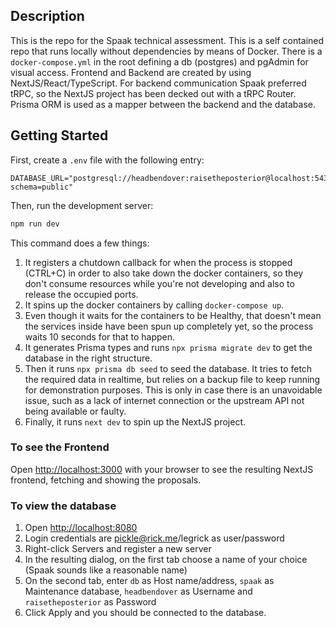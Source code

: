 ## Description

This is the repo for the Spaak technical assessment. This is a self contained repo that runs locally without dependencies by means of Docker. There is a `docker-compose.yml` in the root defining a db (postgres) and pgAdmin for visual access. Frontend and Backend are created by using NextJS/React/TypeScript. For backend communication Spaak preferred tRPC, so the NextJS project has been decked out with a tRPC Router. Prisma ORM is used as a mapper between the backend and the database.

## Getting Started

First, create a `.env` file with the following entry:

```
DATABASE_URL="postgresql://headbendover:raisetheposterior@localhost:5432/spaak?schema=public"
```

Then, run the development server:

```bash
npm run dev
```

This command does a few things:

1. It registers a chutdown callback for when the process is stopped (CTRL+C) in order to also take down the docker containers, so they don't consume resources while you're not developing and also to release the occupied ports.
2. It spins up the docker containers by calling `docker-compose up`.
3. Even though it waits for the containers to be Healthy, that doesn't mean the services inside have been spun up completely yet, so the process waits 10 seconds for that to happen.
4. It generates Prisma types and runs `npx prisma migrate dev` to get the database in the right structure.
5. Then it runs `npx prisma db seed` to seed the database. It tries to fetch the required data in realtime, but relies on a backup file to keep running for demonstration purposes. This is only in case there is an unavoidable issue, such as a lack of internet connection or the upstream API not being available or faulty.
6. Finally, it runs `next dev` to spin up the NextJS project.

### To see the Frontend
Open [http://localhost:3000](http://localhost:3000) with your browser to see the resulting NextJS frontend, fetching and showing the proposals.

### To view the database
1. Open [http://localhost:8080](http://localhost:8080)
2. Login credentials are pickle@rick.me/legrick as user/password
3. Right-click Servers and register a new server
4. In the resulting dialog, on the first tab choose a name of your choice (Spaak sounds like a reasonable name)
5. On the second tab, enter `db` as Host name/address, `spaak` as Maintenance database, `headbendover` as Username and `raisetheposterior` as Password
6. Click Apply and you should be connected to the database.
